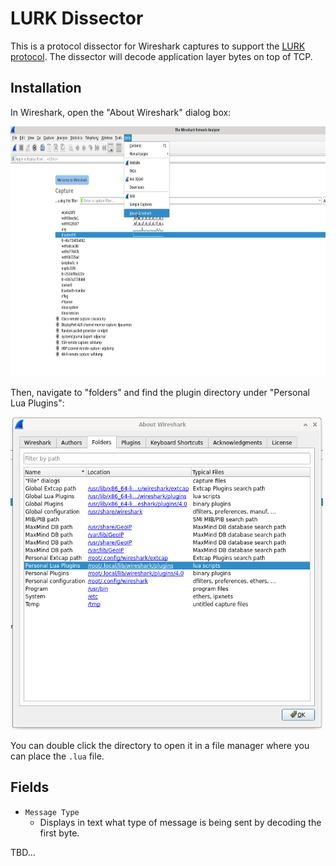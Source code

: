 # LURK Dissector

This is a protocol dissector for Wireshark captures to support the [LURK protocol](http://isoptera.lcsc.edu/~seth/cs435/lurk_2.3.html). The dissector will decode application layer bytes on top of TCP.

## Installation

In Wireshark, open the "About Wireshark" dialog box:

<img width="600px" height="400px" src="./screenshots/wireshark-home.png" alt="Wireshark">

Then, navigate to "folders" and find the plugin directory under "Personal Lua Plugins":

<img width="500px" height="500px" src="./screenshots/wireshark-help.png" alt="Wireshark">

You can double click the directory to open it in a file manager where you can place the `.lua` file.

## Fields

- `Message Type`
    - Displays in text what type of message is being sent by decoding the first byte.

TBD...

